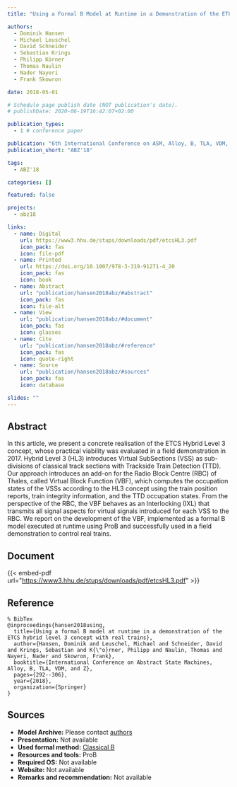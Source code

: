 ```yaml
---
title: "Using a Formal B Model at Runtime in a Demonstration of the ETCS Hybrid Level 3 Concept with Real Trains"

authors:
  - Dominik Hansen
  - Michael Leuschel
  - David Schneider
  - Sebastian Krings
  - Philipp Körner
  - Thomas Naulin
  - Nader Nayeri
  - Frank Skowron

date: 2018-05-01

# Schedule page publish date (NOT publication's date).
# publishDate: 2020-06-19T16:42:07+02:00

publication_types:
  - 1 # conference paper

publication: "6th International Conference on ASM, Alloy, B, TLA, VDM, and Z (ABZ'18)"
publication_short: "ABZ'18"

tags:
  - ABZ'18

categories: []

featured: false

projects:
  - abz18

links:
  - name: Digital
    url: https://www3.hhu.de/stups/downloads/pdf/etcsHL3.pdf
    icon_pack: fas
    icon: file-pdf
  - name: Printed
    url: https://doi.org/10.1007/978-3-319-91271-4_20
    icon_pack: fas
    icon: book
  - name: Abstract
    url: "publication/hansen2018abz/#abstract"
    icon_pack: fas
    icon: file-alt
  - name: View
    url: "publication/hansen2018abz/#document"
    icon_pack: fas
    icon: glasses
  - name: Cite
    url: "publication/hansen2018abz/#reference"
    icon_pack: fas
    icon: quote-right
  - name: Source
    url: "publication/hansen2018abz/#sources"
    icon_pack: fas
    icon: database

slides: ""
---
```


## Abstract

In this article, we present a concrete realisation of the ETCS Hybrid Level 3 concept, whose practical viability was evaluated in a field demonstration in 2017. Hybrid Level 3 (HL3) introduces Virtual SubSections (VSS) as sub-divisions of classical track sections with Trackside Train Detection (TTD). Our approach introduces an add-on for the Radio Block Centre (RBC) of Thales, called Virtual Block Function (VBF), which computes the occupation states of the VSSs according to the HL3 concept using the train position reports, train integrity information, and the TTD occupation states. From the perspective of the RBC, the VBF behaves as an Interlocking (IXL) that transmits all signal aspects for virtual signals introduced for each VSS to the RBC. We report on the development of the VBF, implemented as a formal B model executed at runtime using ProB and successfully used in a field demonstration to control real trains.

## Document

{{< embed-pdf url="https://www3.hhu.de/stups/downloads/pdf/etcsHL3.pdf" >}}

## Reference

```
% BibTex
@inproceedings{hansen2018using,
  title={Using a formal B model at runtime in a demonstration of the ETCS hybrid level 3 concept with real trains},
  author={Hansen, Dominik and Leuschel, Michael and Schneider, David and Krings, Sebastian and K{\"o}rner, Philipp and Naulin, Thomas and Nayeri, Nader and Skowron, Frank},
  booktitle={International Conference on Abstract State Machines, Alloy, B, TLA, VDM, and Z},
  pages={292--306},
  year={2018},
  organization={Springer}
}
```

## Sources

- **Model Archive:**
  Please contact <a href ="mailto:hansen@cs.uni-duesseldorf.de;leuschel@cs.uni-duesseldorf.de">authors</a>
- **Presentation:**
  Not available
- **Used formal method:**
  [Classical B](/method/b)
- **Resources and tools:**
  ProB
- **Required OS:**
  Not available
- **Website:**
  Not available
- **Remarks and recommendation:**
  Not available
